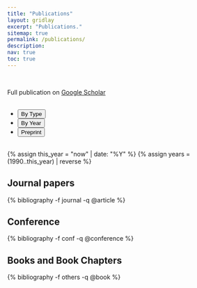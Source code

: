 ```yaml
---
title: "Publications"
layout: gridlay
excerpt: "Publications."
sitemap: true
permalink: /publications/
description:
nav: true
toc: true
---
```


<!-- ## Featured -->
<!-- <br>
<div style="text-align:center">
<a href="https://onlinelibrary.wiley.com/doi/10.1002/lpor.202200828" target="_blank"><img src="{{site.baseurl}}/assets/images/research/lpor202308.jpg"  style="height:200px; border-radius: 0%; box-shadow: 0px 0px 0px #ffffff00;"></a>
<a href="https://onlinelibrary.wiley.com/doi/full/10.1002/lpor.202100008" target="_blank"><img src="{{site.baseurl}}/assets/images/research/lpor202106.jpg"  style="height:200px; border-radius: 0%; box-shadow: 0px 0px 0px #ffffff00;"></a>
<a href="https://www.osapublishing.org/prj/home.cfm" target="_blank"><img src="{{site.baseurl}}/assets/images/research/prj.jpg"  style="height:200px; border-radius: 0%;%"></a>
<!-- <a href="https://www.journals.elsevier.com/optics-and-lasers-in-engineering" target="_blank"><img src="{{site.baseurl}}/assets/images/research/ole.jpg"  style="height:200px; border-radius: 0%;%"></a> -->
<!-- <a href="https://www.osapublishing.org/oe/home.cfm" target="_blank"><img src="{{site.baseurl}}/assets/images/research/oe.jpg"  style="height:200px; border-radius: 0%;%"></a> -->
<!-- <a href="https://onlinelibrary.wiley.com/doi/10.1002/apxr.202200118" target="_blank"><img src="{{site.baseurl}}/assets/images/research/apxr202302.jpg"  style="height:200px; border-radius: 0%; box-shadow: 0px 0px 0px #ffffff00;"></a>
</div>
<br> -->

<br>

Full publication on [Google Scholar](https://scholar.google.com/citations?hl=en&authuser=1&user=CcSZwTsAAAAJ)

<br>


<!-- Nav -->
<ul class="nav nav-tabs" style="width:100%; margin: 0 auto;">
    <li class="active">
    <a data-toggle="tab"><button id="btn_bytype" onclick="ShowOrHide('bytype')">By Type</button></a>
    </li>
    <li class="">
    <a data-toggle="tab"><button id="btn_byyear" onclick="ShowOrHide('byyear')">By Year</button> </a>
    </li>
    <!-- <li class="">
    <a data-toggle="tab"><button id="btn_bydiscip" onclick="ShowOrHide('bydiscip')">By Discipline</button> </a>
    </li> -->
    <!-- <li class="">
    <a data-toggle="tab"><button id="btn_bytalk" onclick="ShowOrHide('bytalk')">Talks</button></a>
    </li> -->
    <li class="">
    <a data-toggle="tab"><button id="btn_inpress" onclick="ShowOrHide('inpress')">Preprint</button></a>
    </li>
    <!-- <li class="">
    <a data-toggle="tab" href="https://scholar.google.com/citations?hl=en&user=adQED6IAAAAJ&view_op=list_works&authuser=1&sortby=pubdate"><button onclick="window.location.href='https://scholar.google.com/citations?hl=en&user=adQED6IAAAAJ&view_op=list_works&authuser=1&sortby=pubdate';">Google Scholar</button></a>
    </li> -->
</ul>

<br>

{% assign this_year = "now" | date: "%Y"  %}
{% assign years = (1990..this_year) | reverse %}

<script>var byyeartext="year";var bytypetext="type";</script>

<!-- Display by year -->
<div id="byyear" style="display:none;">

{% for y in years %}

  <h3 id="{{y}}">{{y}}</h3>
  {% bibliography -f journal -f conf -q @*[year={{y}}]* %}
{% endfor %}

</div>

<!-- Display by Disciplinary -->
<div id="bydiscip" style="display:none;">

## Cross-disciplinary

{% bibliography -f journal -f conf -q @*[disciplinary=cross] %}

## Computer science

{% bibliography -f journal -f conf -q @*[disciplinary=computer] %}

## Optics

{% bibliography -f journal -f conf -q @*[disciplinary=optics] %}

</div>

<!-- In Progress -->
<div id="inpress" style="display:none;">

{% bibliography -f journal -q @misc %}

</div>

<!-- Display by type -->
<div id="bytype" style="display:block;">

## Journal papers

{% bibliography -f journal -q @article %}

## Conference

{% bibliography -f conf -q @conference %}

## Books and Book Chapters

{% bibliography -f others -q @book %}


</div>


<br><br>